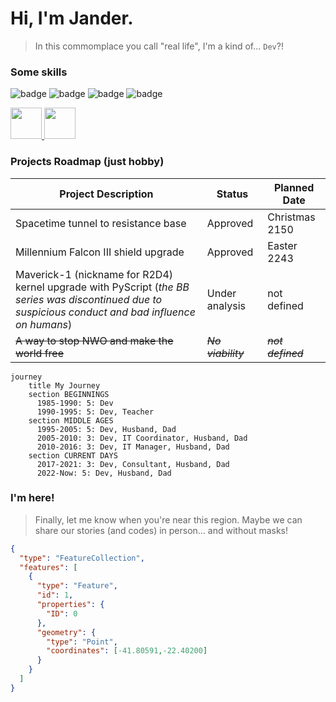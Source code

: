# Hi, I'm Jander.

> In this commomplace you call "real life", I'm a kind of... `Dev`?!


### Some skills
![badge](https://img.shields.io/static/v1?label=microsoft&message=servers%20|%20azure%20|%20mssql&color=blue&style=flat&logo=MICROSOFT)
![badge](https://img.shields.io/static/v1?label=protheus&message=infrastructre%20|%20advpl%20|%20fluig%20|%20harpia&color=blue&style=flat&logo=ECLIPSEIDE)
![badge](https://img.shields.io/static/v1?label=devops&message=scrum%20|%20azure%20|%20...excel?!😐&color=blue&style=flat&logo=AZUREDEVOPS)
![badge](https://img.shields.io/static/v1?label=dev&message=loading%20since%201985...&color=blue&style=flat&logo=VISUALSTUDIOCODE)

<div style="display: inline">
   <a href="https://azure.microsoft.com/pt-br/products/devops">
      <img width="50" height="50" src="https://cdn.jsdelivr.net/gh/devicons/devicon@latest/icons/azuredevops/azuredevops-original.svg" />
   </a>
   <img width="50" height="50" src="https://cdn.jsdelivr.net/gh/devicons/devicon@latest/icons/azuredevops/azuredevops-original.svg" />
</div>
          
### Projects Roadmap (just hobby)
|Project Description|Status|Planned Date|
|-|-|-|
|Spacetime tunnel to resistance base|Approved|Christmas 2150|
|Millennium Falcon III shield upgrade|Approved|Easter 2243|
|Maverick-1 (nickname for R2D4) kernel upgrade with PyScript (_the BB series was discontinued due to suspicious conduct and bad influence on humans_)|Under analysis|not defined|
|~~A way to stop NWO and make the world free~~|~~_No viability_~~|~~_not defined_~~|

```mermaid
journey
    title My Journey
    section BEGINNINGS
      1985-1990: 5: Dev
      1990-1995: 5: Dev, Teacher
    section MIDDLE AGES
      1995-2005: 5: Dev, Husband, Dad
      2005-2010: 3: Dev, IT Coordinator, Husband, Dad
      2010-2016: 3: Dev, IT Manager, Husband, Dad
    section CURRENT DAYS
      2017-2021: 3: Dev, Consultant, Husband, Dad
      2022-Now: 5: Dev, Husband, Dad
```

### I'm here!
> Finally, let me know when you're near this region. Maybe we can share our stories (and codes) in person... and without masks!

```geojson
{
  "type": "FeatureCollection",
  "features": [
    {
      "type": "Feature",
      "id": 1,
      "properties": {
        "ID": 0
      },
      "geometry": {
        "type": "Point",
        "coordinates": [-41.80591,-22.40200]
      }
    }
  ]
}
```

<!---
        "coordinates": [-41.80591,-22.40200]

```geojson
{
  "type": "FeatureCollection",
  "features": [
    {
      "type": "Feature",
      "id": 1,
      "properties": {
        "ID": 0
      },
      "geometry": {
        "type": "Polygon",
        "coordinates": [
          [
              [-90,35],
              [-90,30],
              [-85,30],
              [-85,35],
              [-90,35]
          ]
        ]
      }
    }
  ]
}
```
--->

<!---
janderssilva/janderssilva is a ✨ special ✨ repository because its `README.md` (this file) appears on your GitHub profile.
You can click the Preview link to take a look at your changes.
![Badge](https://img.shields.io/static/v1?label=react&message=framework&color=blue&style=for-the-badge&logo=REACT)
--->
